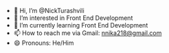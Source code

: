 - 👋 Hi, I’m @NickTurashvili
- 👀 I’m interested in Front End Development
- 🌱 I’m currently learning Front End Development 
- 📫 How to reach me via Gmail: nnika218@gmail.com    
- 😄 Pronouns: He/Him

<!---
NickTurashvili/NickTurashvili is a ✨ special ✨ repository because its `README.md` (this file) appears on your GitHub profile.
You can click the Preview link to take a look at your changes.
--->
